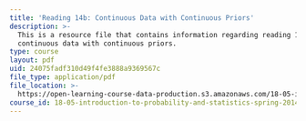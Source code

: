 ```yaml
---
title: 'Reading 14b: Continuous Data with Continuous Priors'
description: >-
  This is a resource file that contains information regarding reading 14b:
  continuous data with continuous priors.
type: course
layout: pdf
uid: 24075fadf310d49f4fe3888a9369567c
file_type: application/pdf
file_location: >-
  https://open-learning-course-data-production.s3.amazonaws.com/18-05-introduction-to-probability-and-statistics-spring-2014/24075fadf310d49f4fe3888a9369567c_MIT18_05S14_Reading14b.pdf
course_id: 18-05-introduction-to-probability-and-statistics-spring-2014
---
```

